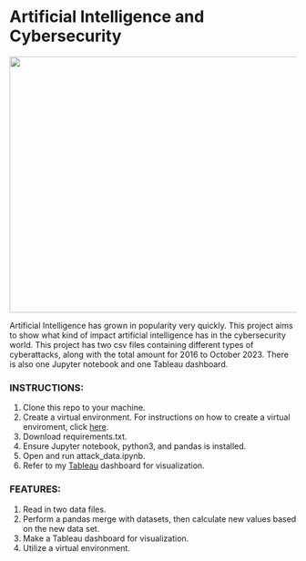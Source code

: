 # Artificial Intelligence and Cybersecurity
<p align="center">
   <img width="600" height="450" src="https://github.com/taylorpk/AI-in-Cybersecurity/assets/112709093/97e0aabc-f0cb-4ebd-aca1-fafe2b5cb8aa/900/600">
</p>

Artificial Intelligence has grown in popularity very quickly. This project aims to show what kind of impact artificial intelligence has in the cybersecurity world. This project has two csv files containing different types of cyberattacks, along with the total amount for 2016 to October 2023.
There is also one Jupyter notebook and one Tableau dashboard.

### INSTRUCTIONS:
1. Clone this repo to your machine.
2. Create a virtual environment. For instructions on how to create a virtual enviroment, click [here](https://docs.python.org/3/tutorial/venv.html).
4. Download requirements.txt.
5. Ensure Jupyter notebook, python3, and pandas is installed.
6. Open and run attack_data.ipynb.
7. Refer to my [Tableau](https://public.tableau.com/app/profile/taylor.kuo/viz/OpenAIandCybersecurity/Sheet1#1) dashboard for visualization.

### FEATURES:
1. Read in two data files.
2. Perform a pandas merge with datasets, then calculate new values based on the new data set.
3. Make a Tableau dashboard for visualization.
4. Utilize a virtual environment. 
